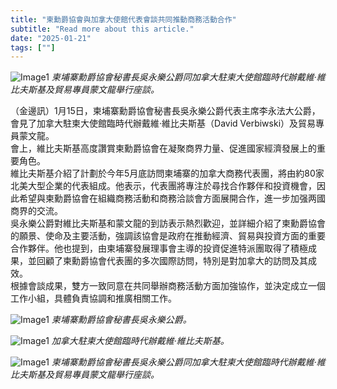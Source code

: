 ```yaml
---
title: "柬勳爵協會與加拿大使館代表會談共同推動商務活動合作"
subtitle: "Read more about this article."
date: "2025-01-21"
tags: [""]
---
```


![Image1](/thumbnails/Cambodia-Canada-Business.jpg "Meeting")
*柬埔寨勳爵協會秘書長吳永樂公爵同加拿大駐柬大使館臨時代辦戴維‧維比夫斯基及貿易專員蒙文龍舉行座談。*

（金邊訊）1月15日，柬埔寨勳爵協會秘書長吳永樂公爵代表主席李永法大公爵，會見了加拿大駐柬大使館臨時代辦戴維·維比夫斯基（David Verbiwski）及貿易專員蒙文龍。
<br/>
會上，維比夫斯基高度讚賞柬勳爵協會在凝聚商界力量、促進國家經濟發展上的重要角色。
<br/>
維比夫斯基介紹了計劃於今年5月底訪問柬埔寨的加拿大商務代表團，將由約80家北美大型企業的代表組成。他表示，代表團將專注於尋找合作夥伴和投資機會，因此希望與柬勳爵協會在組織商務活動和商務洽談會方面展開合作，進一步加强两國商界的交流。
<br/>
吳永樂公爵對維比夫斯基和蒙文龍的到訪表示熱烈歡迎，並詳細介紹了柬勳爵協會的願景、使命及主要活動，強調該協會是政府在推動經濟、貿易與投資方面的重要合作夥伴。他也提到，由柬埔寨發展理事會主導的投資促進特派團取得了積極成果，並回顧了柬勳爵協會代表團的多次國際訪問，特別是對加拿大的訪問及其成效。
<br/>
根據會談成果，雙方一致同意在共同舉辦商務活動方面加強協作，並決定成立一個工作小組，具體負責協調和推廣相關工作。

![Image1](/images/Cambodia-Canada-Business/img1.jpg "Meeting")
*柬埔寨勳爵協會秘書長吳永樂公爵。*

![Image1](/images/Cambodia-Canada-Business/img1.jpg "Meeting")
*加拿大駐柬大使館臨時代辦戴維‧維比夫斯基。*

![Image1](/images/Cambodia-Canada-Business/img1.jpg "Meeting")
*柬埔寨勳爵協會秘書長吳永樂公爵同加拿大駐柬大使館臨時代辦戴維‧維比夫斯基及貿易專員蒙文龍舉行座談。*